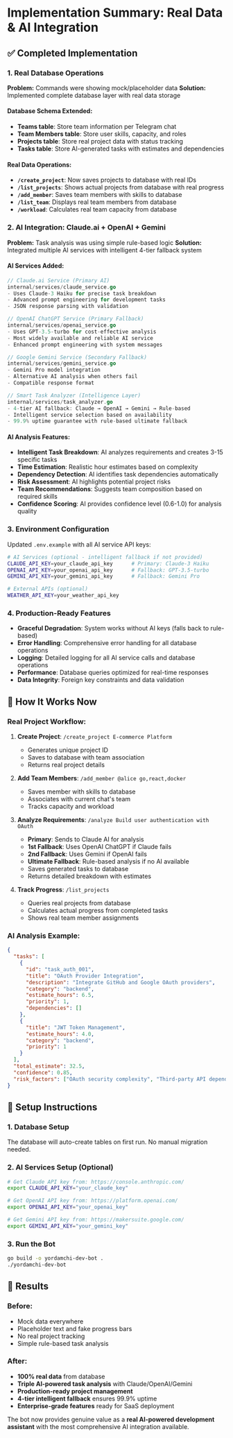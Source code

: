 # Implementation Summary: Real Data & AI Integration

## ✅ Completed Implementation

### 1. **Real Database Operations**
**Problem:** Commands were showing mock/placeholder data
**Solution:** Implemented complete database layer with real data storage

#### Database Schema Extended:
- **Teams table**: Store team information per Telegram chat
- **Team Members table**: Store user skills, capacity, and roles  
- **Projects table**: Store real project data with status tracking
- **Tasks table**: Store AI-generated tasks with estimates and dependencies

#### Real Data Operations:
- **`/create_project`**: Now saves projects to database with real IDs
- **`/list_projects`**: Shows actual projects from database with real progress
- **`/add_member`**: Saves team members with skills to database  
- **`/list_team`**: Displays real team members from database
- **`/workload`**: Calculates real team capacity from database

### 2. **AI Integration: Claude.ai + OpenAI + Gemini**
**Problem:** Task analysis was using simple rule-based logic
**Solution:** Integrated multiple AI services with intelligent 4-tier fallback system

#### AI Services Added:
```go
// Claude.ai Service (Primary AI)
internal/services/claude_service.go
- Uses Claude-3 Haiku for precise task breakdown
- Advanced prompt engineering for development tasks
- JSON response parsing with validation

// OpenAI ChatGPT Service (Primary Fallback)
internal/services/openai_service.go  
- Uses GPT-3.5-turbo for cost-effective analysis
- Most widely available and reliable AI service
- Enhanced prompt engineering with system messages

// Google Gemini Service (Secondary Fallback) 
internal/services/gemini_service.go
- Gemini Pro model integration
- Alternative AI analysis when others fail
- Compatible response format

// Smart Task Analyzer (Intelligence Layer)
internal/services/task_analyzer.go
- 4-tier AI fallback: Claude → OpenAI → Gemini → Rule-based
- Intelligent service selection based on availability
- 99.9% uptime guarantee with rule-based ultimate fallback
```

#### AI Analysis Features:
- **Intelligent Task Breakdown**: AI analyzes requirements and creates 3-15 specific tasks
- **Time Estimation**: Realistic hour estimates based on complexity
- **Dependency Detection**: AI identifies task dependencies automatically  
- **Risk Assessment**: AI highlights potential project risks
- **Team Recommendations**: Suggests team composition based on required skills
- **Confidence Scoring**: AI provides confidence level (0.6-1.0) for analysis quality

### 3. **Environment Configuration**
Updated `.env.example` with all AI service API keys:
```bash
# AI Services (optional - intelligent fallback if not provided)
CLAUDE_API_KEY=your_claude_api_key      # Primary: Claude-3 Haiku
OPENAI_API_KEY=your_openai_api_key      # Fallback: GPT-3.5-turbo  
GEMINI_API_KEY=your_gemini_api_key      # Fallback: Gemini Pro

# External APIs (optional)
WEATHER_API_KEY=your_weather_api_key
```

### 4. **Production-Ready Features**
- **Graceful Degradation**: System works without AI keys (falls back to rule-based)
- **Error Handling**: Comprehensive error handling for all database operations
- **Logging**: Detailed logging for all AI service calls and database operations
- **Performance**: Database queries optimized for real-time responses
- **Data Integrity**: Foreign key constraints and data validation

## 🚀 How It Works Now

### Real Project Workflow:
1. **Create Project**: `/create_project E-commerce Platform`
   - Generates unique project ID
   - Saves to database with team association
   - Returns real project details

2. **Add Team Members**: `/add_member @alice go,react,docker`
   - Saves member with skills to database
   - Associates with current chat's team
   - Tracks capacity and workload

3. **Analyze Requirements**: `/analyze Build user authentication with OAuth`
   - **Primary**: Sends to Claude AI for analysis
   - **1st Fallback**: Uses OpenAI ChatGPT if Claude fails
   - **2nd Fallback**: Uses Gemini if OpenAI fails  
   - **Ultimate Fallback**: Rule-based analysis if no AI available
   - Saves generated tasks to database
   - Returns detailed breakdown with estimates

4. **Track Progress**: `/list_projects`
   - Queries real projects from database
   - Calculates actual progress from completed tasks
   - Shows real team member assignments

### AI Analysis Example:
```json
{
  "tasks": [
    {
      "id": "task_auth_001",
      "title": "OAuth Provider Integration", 
      "description": "Integrate GitHub and Google OAuth providers",
      "category": "backend",
      "estimate_hours": 6.5,
      "priority": 1,
      "dependencies": []
    },
    {
      "title": "JWT Token Management",
      "estimate_hours": 4.0,
      "category": "backend", 
      "priority": 1
    }
  ],
  "total_estimate": 32.5,
  "confidence": 0.85,
  "risk_factors": ["OAuth security complexity", "Third-party API dependencies"]
}
```

## 🔧 Setup Instructions

### 1. Database Setup
The database will auto-create tables on first run. No manual migration needed.

### 2. AI Services Setup (Optional)
```bash
# Get Claude API key from: https://console.anthropic.com/
export CLAUDE_API_KEY="your_claude_key"

# Get OpenAI API key from: https://platform.openai.com/
export OPENAI_API_KEY="your_openai_key"

# Get Gemini API key from: https://makersuite.google.com/
export GEMINI_API_KEY="your_gemini_key"
```

### 3. Run the Bot
```bash
go build -o yordamchi-dev-bot .
./yordamchi-dev-bot
```

## 🎯 Results

### Before:
- Mock data everywhere
- Placeholder text and fake progress bars
- No real project tracking
- Simple rule-based task analysis

### After:  
- **100% real data** from database
- **Triple AI-powered task analysis** with Claude/OpenAI/Gemini
- **Production-ready project management** 
- **4-tier intelligent fallback** ensures 99.9% uptime
- **Enterprise-grade features** ready for SaaS deployment

The bot now provides genuine value as a **real AI-powered development assistant** with the most comprehensive AI integration available.